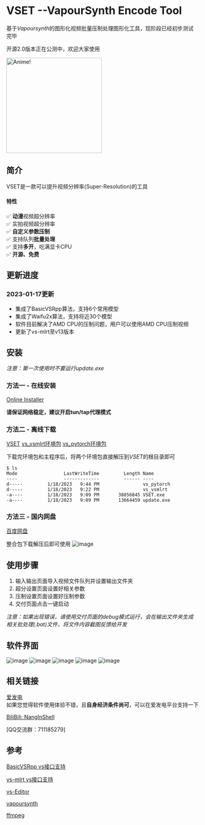 # VSET --VapourSynth Encode Tool
基于*Vapoursynth*的图形化视频批量压制处理图形化工具，现阶段已经初步测试完毕

开源2.0版本正在公测中，欢迎大家使用   

<img src="https://user-images.githubusercontent.com/72263191/212935212-516e32a0-5171-4dc0-907e-d5162af4ce2d.png" alt="Anime!" width="250"/>

## 简介
VSET是一款可以提升视频分辨率(Super-Resolution)的工具   

#### 特性  
&#x2705; **动漫**视频超分辨率  
&#x2705; 实拍视频超分辨率   
&#x2705; **自定义参数压制**   
&#x2705; 支持队列**批量处理**   
&#x2705; 支持**多开**，吃满显卡CPU   
&#x2705; **开源、免费**   

## 更新进度
### 2023-01-17更新
- 集成了BasicVSRpp算法，支持6个常用模型   
- 集成了Waifu2x算法，支持将近30个模型   
- 软件目前解决了AMD CPU的压制问题，用户可以使用AMD CPU压制视频   
- 更新了vs-mlrt至v13版本

## 安装
*注意：第一次使用时不要运行update.exe*
### 方法一 - 在线安装
[Online Installer](https://github.com/NangInShell/VSET/releases/tag/v.2.0.0-installer)

**请保证网络稳定，建议开启tun/tap代理模式**

### 方法二 - 离线下载
[VSET](https://github.com/NangInShell/VSET/releases/latest) 
[vs_vsmlrt环境包](https://github.com/Tohrusky/vs_vsmlrt/releases/latest)
[vs_pytorch环境包](https://github.com/Tohrusky/vs_pytorch/releases/latest)

下载完环境包和主程序后，将两个环境包直接解压到*VSET*的根目录即可
```
$ ls
Mode                 LastWriteTime         Length Name
----                 -------------         ------ ----
d-----         1/18/2023   9:44 PM                vs_pytorch
d-----         1/18/2023   9:22 PM                vs_vsmlrt
-a----         1/18/2023   9:09 PM       38856845 VSET.exe
-a----         1/18/2023   9:09 PM       13664459 update.exe
```

### 方法三 - 国内网盘
[百度网盘](https://pan.baidu.com/s/1Lq1frEIHFmN-mJlWsmmX6g?pwd=Nang)

整合包下载解压后即可使用
![image](https://user-images.githubusercontent.com/72263191/212929996-4cf59811-faef-4b57-b3a7-543986414e5a.png)

## 使用步骤   
1. 输入输出页面导入视频文件队列并设置输出文件夹   
2. 超分设置页面设置好相关参数   
3. 压制设置页面设置好压制参数   
4. 交付页面点击一键启动

*注意：如果出现错误，请使用交付页面的debug模式运行，会在输出文件夹生成相关批处理(.bat)文件，将文件内容截图反馈给开发*

## 软件界面
![image](https://user-images.githubusercontent.com/72263191/212924504-eebf637b-c327-4b33-bcfb-e4dbe00e5862.png "软件主界面")
![image](https://user-images.githubusercontent.com/72263191/212927595-b094dfcb-ccde-4c7f-b37a-53dd921e1605.png)
![image](https://user-images.githubusercontent.com/72263191/212927649-bd8afe86-3e64-410f-9237-34ddd9093d2f.png)
![image](https://user-images.githubusercontent.com/72263191/212927683-23b31165-a1a3-4bac-bc36-838fab097004.png)
![image](https://user-images.githubusercontent.com/72263191/212927706-d8b9b500-6c46-4b37-a7f0-23afb50e66df.png)

## 相关链接
[爱发电](https://afdian.net/a/NangInShell)   
如果您觉得软件使用体验不错，且**自身经济条件尚可**，可以在爱发电平台支持一下

[BiliBili: NangInShell](https://space.bilibili.com/335908558)   

[QQ交流群：711185279]

## 参考
[BasicVSRpp vs接口支持](https://github.com/HolyWu/vs-basicvsrpp)

[vs-mlrt vs接口支持](https://github.com/AmusementClub/vs-mlrt)

[vs-Editor](https://github.com/YomikoR/VapourSynth-Editor)

[vapoursynth](https://github.com/vapoursynth/vapoursynth)

[ffmpeg](https://github.com/FFmpeg/FFmpeg)
